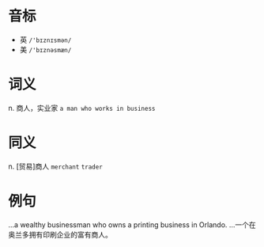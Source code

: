 # 音标

- 英 `/'bɪznɪsmən/`
- 美 `/'bɪznəsmæn/`

# 词义

n. 商人，实业家
`a man who works in business`

# 同义

n. [贸易]商人
`merchant` `trader`

# 例句

...a wealthy businessman who owns a printing business in Orlando.
…一个在奥兰多拥有印刷企业的富有商人。



